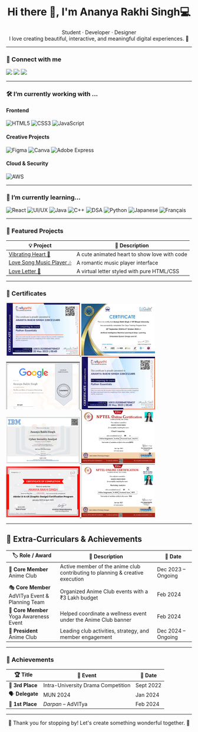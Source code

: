 <h1 align="center">Hi there 👋, I'm Ananya Rakhi Singh💻</h1>

<p align="center">
  Student · Developer · Designer <br>
  I love creating beautiful, interactive, and meaningful digital experiences. 💖
</p>

---

### 🔗 Connect with me

<p align="left">
  <a href="https://www.linkedin.com/in/ananya-rakhi-singh-267850252" target="_blank"><img src="https://img.shields.io/badge/LinkedIn-0077B5?style=for-the-badge&logo=linkedin&logoColor=white"/></a>
  <a href="mailto:ananyasingh54404@gmail.com"><img src="https://img.shields.io/badge/Gmail-D14836?style=for-the-badge&logo=gmail&logoColor=white"/></a>
  <a href="mailto:ananyasingh54404@gmail.com"><img src="https://img.shields.io/badge/Official Gmail-D14836?style=for-the-badge&logo=gmail&logoColor=white"/></a>
</p>

---

### 🛠️ I’m currently working with …

#### Frontend

![HTML5](https://img.shields.io/badge/HTML5-e34c26?style=for-the-badge&logo=html5&logoColor=white)
![CSS3](https://img.shields.io/badge/CSS3-264de4?style=for-the-badge&logo=css3&logoColor=white)
![JavaScript](https://img.shields.io/badge/JavaScript-f7df1e?style=for-the-badge&logo=javascript&logoColor=black)


#### Creative Projects
![Figma](https://img.shields.io/badge/Figma-F24E1E?style=for-the-badge&logo=figma&logoColor=white)
![Canva](https://img.shields.io/badge/Canva-00C4CC?style=for-the-badge&logo=canva&logoColor=white)
![Adobe Express](https://img.shields.io/badge/Adobe%20Express-FF0000?style=for-the-badge&logo=adobe&logoColor=white)


#### Cloud & Security
![AWS](https://img.shields.io/badge/AWS-F7931E?style=for-the-badge&logo=amazon-aws&logoColor=white)

---

### 🌱 I’m currently learning...

![React](https://img.shields.io/badge/React-61DAFB?style=for-the-badge&logo=react&logoColor=black)
![UI/UX](https://img.shields.io/badge/UI%2FUX-Design-blueviolet?style=for-the-badge)
![Java](https://img.shields.io/badge/Java-ED8B00?style=for-the-badge&logo=openjdk&logoColor=white)
![C++](https://img.shields.io/badge/C++-00599C?style=for-the-badge&logo=c%2B%2B&logoColor=white)
![DSA](https://img.shields.io/badge/DSA-Algorithmic-blueviolet?style=for-the-badge)
![Python](https://img.shields.io/badge/Python-3776AB?style=for-the-badge&logo=python&logoColor=white)
![Japanese](https://img.shields.io/badge/日本語-日本語学習中-ff69b4?style=for-the-badge)
![Français](https://img.shields.io/badge/Français-En%20cours%20d'apprentissage-blue?style=for-the-badge)


---

### 💖 Featured Projects

| 💡 Project | 🌟 Description |
|-----------|----------------|
| [Vibrating Heart 💓](https://github.com/your-username/vibrating-heart) | A cute animated heart to show love with code |
| [Love Song Music Player 🎶](https://github.com/your-username/love-song-music-player) | A romantic music player interface |
| [Love Letter 💌](https://github.com/your-username/love-letter) | A virtual letter styled with pure HTML/CSS |

---
### 🌟 Certificates
<a href="1684524503116.jpeg?raw=true">
  <img src="1684524503116.jpeg?raw=true" 
       alt="Python Essentials" 
       title="Python Essentials" 
       width="200"/>
</a>
<a href="1732800114755.jpeg?raw=true">
  <img src="1732800114755.jpeg?raw=true" 
       alt="artificial Intlliegnce machine learning and deep learning. embedded systems design and IoT" 
       title="artificial Intlliegnce machine learning and deep learning. embedded systems design and IoT" 
       width="200"/>
</a>
<a href="Screenshot 2025-05-14 130657.png?raw=true">
  <img src="Screenshot 2025-05-14 130657.png?raw=true" 
       alt="The bits and bytes of computer networking" 
       title="The bits and bytes of computer networking" 
       width="200"/>
</a>
<a href="1684524503116.jpeg?raw=true">
  <img src="1684524503116.jpeg?raw=true" 
       alt="Python Essentials" 
       title="Python Essentials" 
       width="200"/>
</a>
<a href="Screenshot 2025-05-14 130830.png?raw=true">
  <img src="Screenshot 2025-05-14 130830.png?raw=true" 
       alt="Cyber security analyst" 
       title="Cyber security analyst" 
       width="200"/>
</a>
<a href="Screenshot 2025-05-14 131139.png?raw=true">
  <img src="Screenshot 2025-05-14 131139.png?raw=true" 
       alt="NPTEL cloud computing" 
       title="NPTEL cloud Computing" 
       width="200"/>
</a>
<a href="Screenshot 2025-05-14 131642.png?raw=true">
  <img src="Screenshot 2025-05-14 131642.png?raw=true" 
       alt="Adobe UI N UX Design program" 
       title="Adobe UI N UX Design program"
       width="200"/>
</a>
<a href="Screenshot 2025-05-14 131654.png?raw=true">
  <img src="Screenshot 2025-05-14 131654.png?raw=true" 
       alt="NPTEL marketing analysis" 
       title="NPTEL marketing analysis" 
       width="200"/>
</a>

---
## 🌸 Extra-Curriculars & Achievements

| 🏷️ Role / Award | 📝 Description | 📅 Date |
|------------------|----------------|---------|
| 🎌 **Core Member**<br>Anime Club | Active member of the anime club contributing to planning & creative execution | Dec 2023 – Ongoing |
| 🎭 **Core Member**<br>AdVITya Event & Planning Team | Organized Anime Club events with a ₹3 Lakh budget | Feb 2024 |
| 🧘 **Core Member**<br>Yoga Awareness Event | Helped coordinate a wellness event under the Anime Club banner | Feb 2024 |
| 👑 **President**<br>Anime Club | Leading club activities, strategy, and member engagement | Dec 2024 – Ongoing |

---

### 🏅 Achievements

| 🏆 Title | 📝 Event | 📅 Date |
|---------|---------|---------|
| 🥉 **3rd Place** | Intra-University Drama Competition | Sept 2022 |
| 🗣️ **Delegate** | MUN 2024 | Jan 2024 |
| 🥇 **1st Place** | *Darpan* – AdVITya | Feb 2024 |

---

<p align="center">
  🌸 Thank you for stopping by! Let's create something wonderful together. 🌟
</p>
